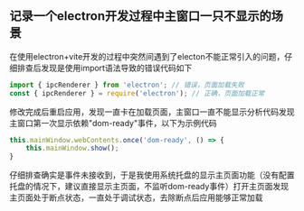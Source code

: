 ## 记录一个electron开发过程中主窗口一只不显示的场景

在使用electron+vite开发的过程中突然间遇到了electon不能正常引入的问题，仔细排查后发现是使用import语法导致的错误代码如下
```js
import { ipcRenderer } from 'electron'; // 错误，页面加载失败
const { ipcRenderer } = require('electron'); // 正确，页面加载正常
```

修改完成后重启应用，发现一直卡在加载页面，主窗口一直不能显示分析代码发现主窗口第一次显示依赖"dom-ready"事件，以下为示例代码
```js
this.mainWindow.webContents.once('dom-ready', () => {
    this.mainWindow.show();
}
```
仔细排查确实是事件未接收到，于是我使用系统托盘的显示主页面功能（没有配置托盘的情况下，建议直接显示主页面，不监听dom-ready事件）打开主页面发现主页面处于断点状态，一直处于调试状态，去除断点后应用能够正常加载